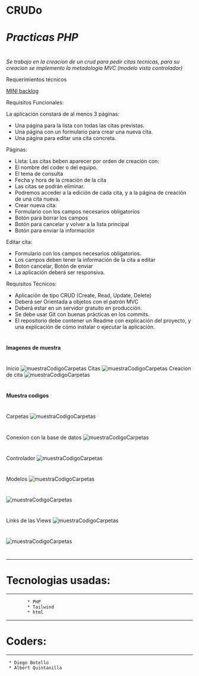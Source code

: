 # CRUDo
# *Practicas PHP*

#
#
#

*Se trabajo en la creacion de un crud para pedir citas tecnicas, para su creacion se implemento la metodologia MVC (modelo vista controlador)*

Requerimientos técnicos 

[MINI backlog](https://trello.com/b/smkEmbnz/crudo)
 

Requisitos Funcionales:

La aplicación constará de al menos 3 páginas:
* Una página para la lista con todas las citas previstas.
* Una página con un formulario para crear una nueva cita.
* Una página para editar una cita concreta.

Páginas:

* Lista: Las citas beben aparecer por orden de creación con:
* El nombre del coder o del equipo.
* El tema de consulta
* Fecha y hora de la creación de la cita
* Las citas se podrán eliminar.
* Podremos acceder a la edición de cada cita, y a la página de creación de una cita nueva.
* Crear nueva cita:
* Formulario con los campos necesarios obligatorios
* Botón para borrar los campos
* Botón para cancelar y volver a la lista principal
* Botón para enviar la información

Editar cita:

* Formulario con los campos necesarios obligatorios.
* Los campos deben tener la información de la cita a editar
* Boton cancelar, Botón de enviar
* La aplicación deberá ser responsiva.

Requisitos Técnicos:

* Aplicación de tipo CRUD (Create, Read, Update, Delete)
* Deberá ser Orientada a objetos con el patrón MVC
* Deberá estar en un servidor gratuito en producción.
* Se debe usar Git con buenas prácticas en los commits.
* El repositorio debe contener un Readme con explicación del proyecto, y una explicación de cómo instalar o ejecutar la aplicación.
#
**Imagenes de muestra**
#
Inicio
![muestraCodigoCarpetas](https://github.com/Jhuset2003/CRUDo/blob/dev/assets/imgReadme/Inicio.png)
Citas
![muestraCodigoCarpetas](https://github.com/Jhuset2003/CRUDo/blob/dev/assets/imgReadme/Lista%20cita.png)
Creacion de cita
![muestraCodigoCarpetas](https://github.com/Jhuset2003/CRUDo/blob/dev/assets/imgReadme/Creacion%20cita.png)
#
**Muestra codigos**
#
Carpetas
![muestraCodigoCarpetas](https://github.com/Jhuset2003/CRUDo/blob/dev/assets/imgReadme/Carpetas.png)
#
Conexion con la base de datos
![muestraCodigoCarpetas](https://github.com/Jhuset2003/CRUDo/blob/dev/assets/imgReadme/Conexion%20base%20datos.png)
#
Controlador
![muestraCodigoCarpetas](https://github.com/Jhuset2003/CRUDo/blob/dev/assets/imgReadme/Controlador.png)
#
Modelos
![muestraCodigoCarpetas](https://github.com/Jhuset2003/CRUDo/blob/dev/assets/imgReadme/Modelo.png)
#
![muestraCodigoCarpetas](https://github.com/Jhuset2003/CRUDo/blob/dev/assets/imgReadme/model%202.png)
#
Links de las Views
![muestraCodigoCarpetas](https://github.com/Jhuset2003/CRUDo/blob/dev/assets/imgReadme/Links%20con%20router.png)
#
![muestraCodigoCarpetas](https://github.com/Jhuset2003/CRUDo/blob/dev/assets/imgReadme/metodos%20de%20conexion%20links.png)
#
---
# Tecnologias usadas:
---

```  
        * PHP
        * Tailwind
        * html
```
---
# Coders:
---

```
 * Diego Botello
 * Albert Quintanilla
```

